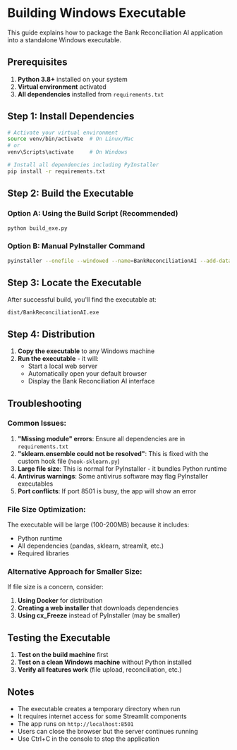 # Building Windows Executable

This guide explains how to package the Bank Reconciliation AI application into a standalone Windows executable.

## Prerequisites

1. **Python 3.8+** installed on your system
2. **Virtual environment** activated
3. **All dependencies** installed from `requirements.txt`

## Step 1: Install Dependencies

```bash
# Activate your virtual environment
source venv/bin/activate  # On Linux/Mac
# or
venv\Scripts\activate     # On Windows

# Install all dependencies including PyInstaller
pip install -r requirements.txt
```

## Step 2: Build the Executable

### Option A: Using the Build Script (Recommended)

```bash
python build_exe.py
```

### Option B: Manual PyInstaller Command

```bash
pyinstaller --onefile --windowed --name=BankReconciliationAI --add-data "app:app" --hidden-import=streamlit --hidden-import=pandas --hidden-import=sklearn --hidden-import=numpy --hidden-import=xgboost --hidden-import=joblib --hidden-import=openpyxl --hidden-import=rapidfuzz --hidden-import=psycopg2 --hidden-import=cx_Oracle --collect-all=streamlit --collect-all=pandas --collect-all=sklearn launcher.py
```

## Step 3: Locate the Executable

After successful build, you'll find the executable at:
```
dist/BankReconciliationAI.exe
```

## Step 4: Distribution

1. **Copy the executable** to any Windows machine
2. **Run the executable** - it will:
   - Start a local web server
   - Automatically open your default browser
   - Display the Bank Reconciliation AI interface

## Troubleshooting

### Common Issues:

1. **"Missing module" errors**: Ensure all dependencies are in `requirements.txt`
2. **"sklearn.ensemble could not be resolved"**: This is fixed with the custom hook file (`hook-sklearn.py`)
3. **Large file size**: This is normal for PyInstaller - it bundles Python runtime
4. **Antivirus warnings**: Some antivirus software may flag PyInstaller executables
5. **Port conflicts**: If port 8501 is busy, the app will show an error

### File Size Optimization:

The executable will be large (100-200MB) because it includes:
- Python runtime
- All dependencies (pandas, sklearn, streamlit, etc.)
- Required libraries

### Alternative Approach for Smaller Size:

If file size is a concern, consider:
1. **Using Docker** for distribution
2. **Creating a web installer** that downloads dependencies
3. **Using cx_Freeze** instead of PyInstaller (may be smaller)

## Testing the Executable

1. **Test on the build machine** first
2. **Test on a clean Windows machine** without Python installed
3. **Verify all features work** (file upload, reconciliation, etc.)

## Notes

- The executable creates a temporary directory when run
- It requires internet access for some Streamlit components
- The app runs on `http://localhost:8501`
- Users can close the browser but the server continues running
- Use Ctrl+C in the console to stop the application 